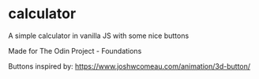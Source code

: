 # calculator
A simple calculator in vanilla JS with some nice buttons

Made for The Odin Project - Foundations

Buttons inspired by: https://www.joshwcomeau.com/animation/3d-button/
